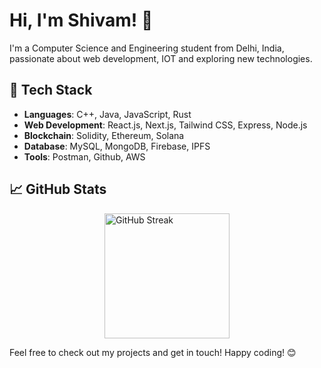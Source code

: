 # Hi, I'm Shivam! 👋
I'm a Computer Science and Engineering student from Delhi, India, passionate about web development, IOT and exploring new technologies.

## 🚀 Tech Stack
- **Languages**: C++, Java, JavaScript, Rust
- **Web Development**: React.js, Next.js, Tailwind CSS, Express, Node.js
- **Blockchain**: Solidity, Ethereum, Solana 
- **Database**: MySQL, MongoDB, Firebase,  IPFS
- **Tools**: Postman, Github, AWS

## 📈 GitHub Stats


  <div style="flex: 1; min-width: 300px; display: flex; align-items: center; justify-content: center;">
    <img src="https://github-readme-streak-stats.herokuapp.com/?user=shivamyeshu&theme=radical" alt="GitHub Streak" style="height: 200px; width: auto; object-fit: contain;">
  </div>
</div>

Feel free to check out my projects and get in touch!
Happy coding! 😊
